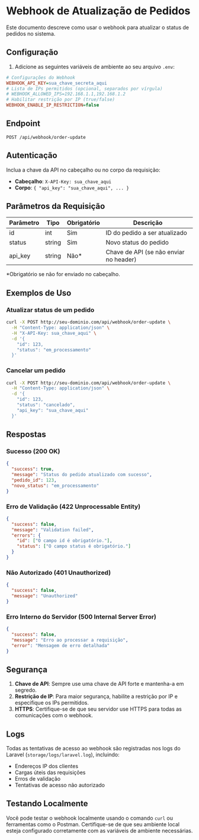 # Webhook de Atualização de Pedidos

Este documento descreve como usar o webhook para atualizar o status de pedidos no sistema.

## Configuração

1. Adicione as seguintes variáveis de ambiente ao seu arquivo `.env`:

```ini
# Configurações do Webhook
WEBHOOK_API_KEY=sua_chave_secreta_aqui
# Lista de IPs permitidos (opcional, separados por vírgula)
# WEBHOOK_ALLOWED_IPS=192.168.1.1,192.168.1.2
# Habilitar restrição por IP (true/false)
WEBHOOK_ENABLE_IP_RESTRICTION=false
```

## Endpoint

```
POST /api/webhook/order-update
```

## Autenticação

Inclua a chave da API no cabeçalho ou no corpo da requisição:

- **Cabeçalho**: `X-API-Key: sua_chave_aqui`
- **Corpo**: `{ "api_key": "sua_chave_aqui", ... }`

## Parâmetros da Requisição

| Parâmetro | Tipo   | Obrigatório | Descrição                          |
|-----------|--------|-------------|-----------------------------------|
| id        | int    | Sim         | ID do pedido a ser atualizado     |
| status    | string | Sim         | Novo status do pedido             |
| api_key   | string | Não*        | Chave de API (se não enviar no header) |

*Obrigatório se não for enviado no cabeçalho.

## Exemplos de Uso

### Atualizar status de um pedido

```bash
curl -X POST http://seu-dominio.com/api/webhook/order-update \
  -H "Content-Type: application/json" \
  -H "X-API-Key: sua_chave_aqui" \
  -d '{
    "id": 123,
    "status": "em_processamento"
  }'
```

### Cancelar um pedido

```bash
curl -X POST http://seu-dominio.com/api/webhook/order-update \
  -H "Content-Type: application/json" \
  -d '{
    "id": 123,
    "status": "cancelado",
    "api_key": "sua_chave_aqui"
  }'
```

## Respostas

### Sucesso (200 OK)

```json
{
  "success": true,
  "message": "Status do pedido atualizado com sucesso",
  "pedido_id": 123,
  "novo_status": "em_processamento"
}
```

### Erro de Validação (422 Unprocessable Entity)

```json
{
  "success": false,
  "message": "Validation failed",
  "errors": {
    "id": ["O campo id é obrigatório."],
    "status": ["O campo status é obrigatório."]
  }
}
```

### Não Autorizado (401 Unauthorized)

```json
{
  "success": false,
  "message": "Unauthorized"
}
```

### Erro Interno do Servidor (500 Internal Server Error)

```json
{
  "success": false,
  "message": "Erro ao processar a requisição",
  "error": "Mensagem de erro detalhada"
}
```

## Segurança

1. **Chave de API**: Sempre use uma chave de API forte e mantenha-a em segredo.
2. **Restrição de IP**: Para maior segurança, habilite a restrição por IP e especifique os IPs permitidos.
3. **HTTPS**: Certifique-se de que seu servidor use HTTPS para todas as comunicações com o webhook.

## Logs

Todas as tentativas de acesso ao webhook são registradas nos logs do Laravel (`storage/logs/laravel.log`), incluindo:
- Endereços IP dos clientes
- Cargas úteis das requisições
- Erros de validação
- Tentativas de acesso não autorizado

## Testando Localmente

Você pode testar o webhook localmente usando o comando `curl` ou ferramentas como o Postman. Certifique-se de que seu ambiente local esteja configurado corretamente com as variáveis de ambiente necessárias.

